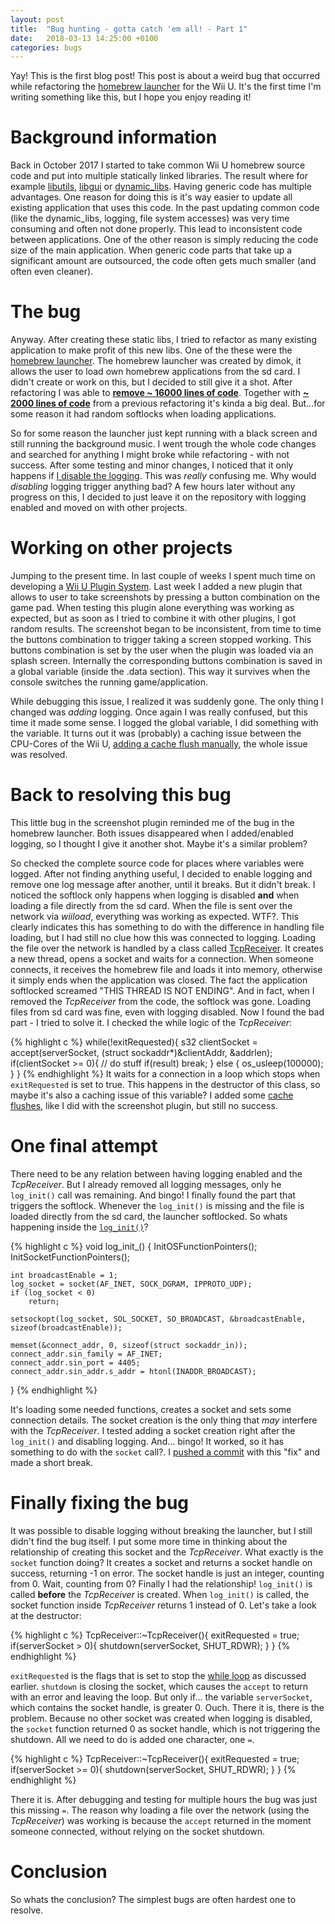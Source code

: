 ```yaml
---
layout: post
title:  "Bug hunting - gotta catch 'em all! - Part 1"
date:   2018-03-13 14:25:00 +0100
categories: bugs
---
```

Yay! This is the first blog post! 
This post is about a weird bug that occurred while refactoring the [homebrew launcher](https://github.com/dimok789/homebrew_launcher) for the Wii U.
It's the first time I'm writing something like this, but I hope you enjoy reading it!

# Background information
Back in October 2017 I started to take common Wii U homebrew source code and put into multiple statically linked libraries. 
The result where for example [libutils](https://github.com/Maschell/libutils), [libgui](https://github.com/Maschell/libgui) or [dynamic_libs](https://github.com/Maschell/dynamic_libs). 
Having generic code has multiple advantages. 
One reason for doing this is it's way easier to update all existing application that uses this code. 
In the past updating common code (like the dynamic_libs, logging, file system accesses) was very time consuming and often not done properly. 
This lead to inconsistent code between applications.
One of the other reason is simply reducing the code size of the main application. 
When generic code parts that take up a significant amount are outsourced, the code often gets much smaller (and often even cleaner).

# The bug
Anyway. After creating these static libs, I tried to refactor as many existing application to make profit of this new libs. 
One of the these were the [homebrew launcher](https://github.com/dimok789/homebrew_launcher).
The homebrew launcher was created by dimok, it allows the user to load own homebrew applications from the sd card.
I didn't create or work on this, but I decided to still give it a shot.
After refactoring I was able to [**remove ~ 16000 lines of code**](https://github.com/dimok789/homebrew_launcher/commit/5ed93e14a8d8addf4f4fba1fce73783e11c7c8e2).
Together with [**~ 2000 lines of code**](https://github.com/dimok789/homebrew_launcher/commit/c43f85152a6e83f198f23e405f138656dfbd23f0) from a previous refactoring it's kinda a big deal.
But...for some reason it had random softlocks when loading applications.

So for some reason the launcher just kept running with a black screen and still running the background music. 
I went trough the whole code changes and searched for anything I might broke while refactoring - with not success.
After some testing and minor changes, I noticed that it only happens if [I disable the logging](https://github.com/dimok789/homebrew_launcher/commit/7f49e39e4224f7eacd796e19e87568afacf95c86). 
This was _really_ confusing me. 
Why would _disabling_ logging trigger anything bad? 
A few hours later without any progress on this, I decided to just leave it on the repository with logging enabled and moved on with other projects.

# Working on other projects
Jumping to the present time. 
In last couple of weeks I spent much time on developing a [Wii U Plugin System](https://github.com/Maschell/WiiUPluginSystem). 
Last week I added a new plugin that allows to user to take screenshots by pressing a button combination on the game pad. 
When testing this plugin alone everything was working as expected, but as soon as I tried to combine it with other plugins, I got random results.
The screenshot began to be inconsistent, from time to time the buttons combination to trigger taking a screen stopped working. 
This buttons combination is set by the user when the plugin was loaded via an splash screen. 
Internally the corresponding buttons combination is saved in a global variable (inside the .data section). 
This way it survives when the console switches the running game/application.

While debugging this issue, I realized it was suddenly gone. 
The only thing I changed was _adding_ logging. 
Once again I was really confused, but this time it made some sense. 
I logged the global variable, I did something with the variable.
It turns out it was (probably) a caching issue between the CPU-Cores of the Wii U, [adding a cache flush manually](https://github.com/Maschell/WiiUPluginSystem/commit/1157026b8b828c58d03e93ac74ba8ee598342e4c#diff-1c5db9ef9c1e5ce7a3aff3780d7d6f5b), the whole issue was resolved.

# Back to resolving this bug
This little bug in the screenshot plugin reminded me of the bug in the homebrew launcher. 
Both issues disappeared when I added/enabled logging, so I thought I give it another shot. 
Maybe it's a similar problem?

So checked the complete source code for places where variables were logged. 
After not finding anything useful, I decided to enable logging and remove one log message after another, until it breaks. 
But it didn't break.
I noticed the softlock only happens when logging is disabled __and__ when loading a file directly from the sd card. 
When the file is sent over the network via _wiiload_, everything was working as expected. 
WTF?.
This clearly indicates this has something to do with the difference in handling file loading, but I had still no clue how this was connected to logging.
Loading the file over the network is handled by a class called [TcpReceiver](https://github.com/dimok789/homebrew_launcher/blob/master/src/menu/TcpReceiver.cpp).
It creates a new thread, opens a socket and waits for a connection.
When someone connects, it receives the homebrew file and loads it into memory, otherwise it simply ends when the application was closed.
The fact the application softlocked screamed "THIS THREAD IS NOT ENDING". 
And in fact, when I removed the _TcpReceiver_ from the code, the softlock was gone.
Loading files from sd card was fine, even with logging disabled.
Now I found the bad part - I tried to solve it.
I checked the while logic of the _TcpReceiver_:

{% highlight c %}
while(!exitRequested){
    s32 clientSocket = accept(serverSocket, (struct sockaddr*)&clientAddr, &addrlen);
    if(clientSocket >= 0){
        // do stuff
        if(result)
            break;
    } else {
        os_usleep(100000);
    }
}
{% endhighlight %}
It waits for a connection in a loop which stops when `exitRequested` is set to true.
This happens in the destructor of this class, so maybe it's also a caching issue of this variable?
I added some [cache flushes](https://github.com/dimok789/homebrew_launcher/commit/ccbc7b040a3e90bf896eb134616ec369a4899ca4#diff-b85ab73f5bc3f19b58cf77d5b4341f74), like I did with the screenshot plugin, but still no success.

# One final attempt

There need to be any relation between having logging enabled and the _TcpReceiver_. 
But I already removed all logging messages, only he `log_init()` call was remaining.
And bingo!
I finally found the part that triggers the softlock.
Whenever the `log_init()` is missing and the file is loaded directly from the sd card, the launcher softlocked.
So whats happening inside the [`log_init()`](https://github.com/Maschell/libutils/blob/master/source/utils/logger.c#L14-L29)?
 
{% highlight c %}
void log_init_() {
    InitOSFunctionPointers();
    InitSocketFunctionPointers();

    int broadcastEnable = 1;
    log_socket = socket(AF_INET, SOCK_DGRAM, IPPROTO_UDP);
    if (log_socket < 0)
        return;

    setsockopt(log_socket, SOL_SOCKET, SO_BROADCAST, &broadcastEnable, sizeof(broadcastEnable));

    memset(&connect_addr, 0, sizeof(struct sockaddr_in));
    connect_addr.sin_family = AF_INET;
    connect_addr.sin_port = 4405;
    connect_addr.sin_addr.s_addr = htonl(INADDR_BROADCAST);
}
{% endhighlight %}

It's loading some needed functions, creates a socket and sets some connection details.
The socket creation is the only thing that _may_ interfere with the _TcpReceiver_.
I tested adding a socket creation right after the `log_init()` and disabling logging.
And... bingo!
It worked, so it has something to do with the `socket` call?.
I [pushed a commit](https://github.com/dimok789/homebrew_launcher/commit/ccbc7b040a3e90bf896eb134616ec369a4899ca4#diff-7ec3c68a81efff79b6ca22ac1f1eabba) with this "fix" and made a short break.

# Finally fixing the bug

It was possible to disable logging without breaking the launcher, but I still didn't find the bug itself.
I put some more time in thinking about the relationship of creating this socket and the _TcpReceiver_.
What exactly is the `socket` function doing? 
It creates a socket and returns a socket handle on success, returning -1 on error.
The socket handle is just an integer, counting from 0.
Wait, counting from 0?
Finally I had the relationship!
`log_init()` is called __before__ the _TcpReceiver_ is created.
When `log_init()` is called, the socket function inside _TcpReceiver_ returns 1 instead of 0.
Let's take a look at the destructor:

{% highlight c %}
TcpReceiver::~TcpReceiver(){
    exitRequested = true;
    if(serverSocket > 0){
        shutdown(serverSocket, SHUT_RDWR);
    }
}
{% endhighlight %}

`exitRequested` is the flags that is set to stop the [while loop](https://github.com/dimok789/homebrew_launcher/blob/ccbc7b040a3e90bf896eb134616ec369a4899ca4/src/menu/TcpReceiver.cpp#L72-L90) as discussed earlier.
`shutdown` is closing the socket, which causes the `accept` to return with an error and leaving the loop.
But only if... the variable `serverSocket`, which contains the socket handle, is greater 0.
Ouch. There it is, there is the problem.
Because no other socket was created when logging is disabled, the `socket` function returned 0 as socket handle, which is not triggering the shutdown.
All we need to do is added one character, one `=`.

{% highlight c %}
TcpReceiver::~TcpReceiver(){
    exitRequested = true;
    if(serverSocket >= 0){
        shutdown(serverSocket, SHUT_RDWR);
    }
}
{% endhighlight %}

There it is.
After debugging and testing for multiple hours the bug was just this missing `=`.
The reason why loading a file over the network (using the _TcpReceiver_) was working is because the `accept` returned in the moment someone connected, without relying on the socket shutdown.

# Conclusion

So whats the conclusion?
The simplest bugs are often hardest one to resolve.